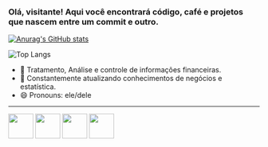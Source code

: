 ### Olá, visitante! Aqui você encontrará código, café e projetos que nascem entre um commit e outro.

[![Anurag's GitHub stats](https://github-readme-stats.vercel.app/api?username=diegoserra17&show_icons=true&theme=dracula&hide=contribs,prs)](https://github.com/diegoserra17/github-readme-stats&hide=contribs,prs)

![Top Langs](https://github-readme-stats.vercel.app/api/top-langs/?username=diegoserra17&size_weight=0.5&count_weight=0.5&layout=donut-vertical)

- 🔭 Tratamento, Análise e controle de informações financeiras.
- 🌱 Constantemente atualizando conhecimentos de negócios e estatística. 
- 😄 Pronouns: ele/dele

---
         
<div display="inline">
  
<img width="50" height="50" src="https://cdn.jsdelivr.net/gh/devicons/devicon@latest/icons/python/python-original.svg" />
  
<img width="50" height="50" src="https://cdn.jsdelivr.net/gh/devicons/devicon@latest/icons/r/r-original.svg" />
          
<img width="50" height="50" src="https://cdn.jsdelivr.net/gh/devicons/devicon@latest/icons/mongodb/mongodb-original-wordmark.svg" />
                            
<img width="50" height="50" src="https://cdn.jsdelivr.net/gh/devicons/devicon@latest/icons/mysql/mysql-original-wordmark.svg" />
            
</div>
